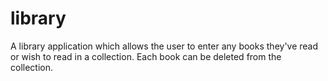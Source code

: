 # library
A library application which allows the user to enter any books they've read or wish to read in a 
collection. Each book can be deleted from the collection. 
